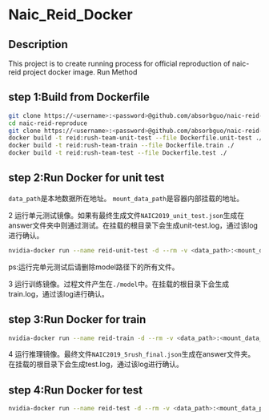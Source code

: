 # Naic_Reid_Docker

## Description

This project is to create running process for official reproduction of naic-reid project docker image.
Run Method

## step 1:Build from Dockerfile
```bash
git clone https://<username>:<password>@github.com/absorbguo/naic-reid-reproduce.git
cd naic-reid-reproduce
git clone https://<username>:<password>@github.com/absorbguo/naic-reid-rush-team.git
docker build -t reid:rush-team-unit-test --file Dockerfile.unit-test ./
docker build -t reid:rush-team-train --file Dockerfile.train ./
docker build -t reid:rush-team-test --file Dockerfile.test ./
```

## step 2:Run Docker for unit test
`data_path`是本地数据所在地址。 `mount_data_path`是容器内部挂载的地址。

2 运行单元测试镜像。如果有最终生成文件`NAIC2019_unit_test.json`生成在answer文件夹中则通过测试。在挂载的根目录下会生成unit-test.log，通过该log进行确认。

```bash
nvidia-docker run --name reid-unit-test -d --rm -v <data_path>:<mount_data_path> --shm-size=20480m reid:rush-team-unit-test
```

ps:运行完单元测试后请删除model路径下的所有文件。

3 运行训练镜像。过程文件产生在`./model`中。在挂载的根目录下会生成train.log，通过该log进行确认。

## step 3:Run Docker for train
```bash
nvidia-docker run --name reid-train -d --rm -v <data_path>:<mount_data_path> --shm-size=20480m reid:rush-team-train
```

4 运行推理镜像。最终文件`NAIC2019_5rush_final.json`生成在answer文件夹。在挂载的根目录下会生成test.log，通过该log进行确认。

## step 4:Run Docker for test
```bash
nvidia-docker run --name reid-test -d --rm -v <data_path>:<mount_data_path> --shm-size=20480m reid:rush-team-test
```
